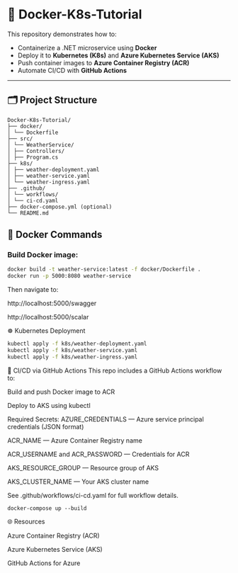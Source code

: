 # 🚀 Docker-K8s-Tutorial

This repository demonstrates how to:

- Containerize a .NET microservice using **Docker**
- Deploy it to **Kubernetes (K8s)** and **Azure Kubernetes Service (AKS)**
- Push container images to **Azure Container Registry (ACR)**
- Automate CI/CD with **GitHub Actions**

---

## 🗂️ Project Structure

```
Docker-K8s-Tutorial/
├── docker/
│ └── Dockerfile
├── src/
│ └── WeatherService/
│ ├── Controllers/
│ ├── Program.cs
├── k8s/
│ ├── weather-deployment.yaml
│ ├── weather-service.yaml
│ └── weather-ingress.yaml
├── .github/
│ └── workflows/
│ └── ci-cd.yaml 
├── docker-compose.yml (optional)
└── README.md
```


## 🐳 Docker Commands

### Build Docker image:

```bash
docker build -t weather-service:latest -f docker/Dockerfile .
docker run -p 5000:8080 weather-service
```

Then navigate to:

http://localhost:5000/swagger

http://localhost:5000/scalar


☸️ Kubernetes Deployment
```bash
kubectl apply -f k8s/weather-deployment.yaml
kubectl apply -f k8s/weather-service.yaml
kubectl apply -f k8s/weather-ingress.yaml 
```

🔁 CI/CD via GitHub Actions
This repo includes a GitHub Actions workflow to:

Build and push Docker image to ACR

Deploy to AKS using kubectl

Required Secrets:
AZURE_CREDENTIALS — Azure service principal credentials (JSON format)

ACR_NAME — Azure Container Registry name

ACR_USERNAME and ACR_PASSWORD — Credentials for ACR

AKS_RESOURCE_GROUP — Resource group of AKS

AKS_CLUSTER_NAME — Your AKS cluster name

See .github/workflows/ci-cd.yaml for full workflow details.

```
docker-compose up --build
```

🌐 Resources

Azure Container Registry (ACR)

Azure Kubernetes Service (AKS)

GitHub Actions for Azure

